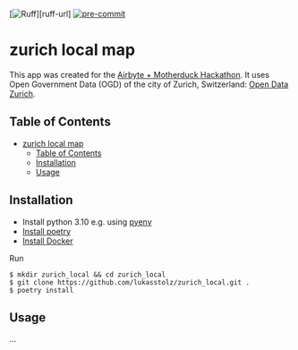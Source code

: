 [![Ruff](ruff-image)][ruff-url]
[![pre-commit][pre-commit-image]][pre-commit-url]


zurich local map
================

This app was created for the [Airbyte + Motherduck Hackathon](https://airbyte.com/hackathon-airbytemotherduck). It uses Open Government Data (OGD) of the city of Zurich, Switzerland: [Open Data Zurich](https://data.stadt-zuerich.ch/).

## Table of Contents

- [zurich local map](#zurich-local-map)
  - [Table of Contents](#table-of-contents)
  - [Installation](#installation)
  - [Usage](#usage)

## Installation

* Install python 3.10 e.g. using [pyenv](https://github.com/pyenv/pyenv)
* [Install poetry](https://python-poetry.org/docs/#installation)
* [Install Docker](https://docs.docker.com/get-started/get-docker/)

Run

```
$ mkdir zurich_local && cd zurich_local
$ git clone https://github.com/lukasstolz/zurich_local.git .
$ poetry install
```

## Usage

...


[ruffl-url]:https://github.com/astral-sh/ruff
[ruff-image]:https://img.shields.io/endpoint?url=https://raw.githubusercontent.com/astral-sh/ruff/main/assets/badge/v2.json
[pre-commit-image]: https://img.shields.io/badge/pre--commit-enabled-brightgreen?logo=pre-commit
[pre-commit-url]: https://github.com/pre-commit/pre-commit
